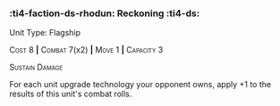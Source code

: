 ### :ti4-faction-ds-rhodun: **Reckoning** :ti4-ds:

Unit Type: Flagship 

<span style="font-variant:small-caps;">Cost</span> 8 __|__ <span style="font-variant:small-caps;">Combat</span> 7(x2) __|__ <span style="font-variant:small-caps;">Move</span> 1 __|__ <span style="font-variant:small-caps;">Capacity</span> 3

<span style="font-variant:small-caps;">Sustain Damage</span>

For each unit upgrade technology your opponent owns, apply +1 to the results of this unit's combat rolls.